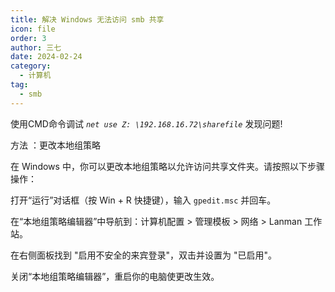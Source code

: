 ```yaml
---
title: 解决 Windows 无法访问 smb 共享
icon: file
order: 3
author: 三七
date: 2024-02-24
category:
  - 计算机
tag:
  - smb
---
```


<!-- more --> 
使用CMD命令调试
*`net use Z: \192.168.16.72\sharefile`* 发现问题!

方法 ：更改本地组策略

在 Windows 中，你可以更改本地组策略以允许访问共享文件夹。请按照以下步骤操作：
 
打开“运行”对话框（按 Win + R 快捷键），输入 `gpedit.msc` 并回车。
 
在“本地组策略编辑器”中导航到：计算机配置 > 管理模板 > 网络 > Lanman 工作站。
 
在右侧面板找到 "启用不安全的来宾登录"，双击并设置为 "已启用"。
 
关闭“本地组策略编辑器”，重启你的电脑使更改生效。